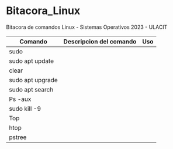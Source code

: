 # Bitacora_Linux
Bitacora de comandos Linux - Sistemas Operativos 2023 - ULACIT

| Comando                     |             Descripcion del comando                     | Uso |
|-----------------------------|---------------------------------------------------------|-----|
|  sudo                       |                                                         |     |
|  sudo apt update            |                                                         |     |
|  clear                      |                                                         |     |
|  sudo apt upgrade           |                                                         |     |
|  sudo apt search            |                                                         |     |
| Ps -aux                     |                                                         |     |
|  sudo kill -9               |                                                         |     |
|  Top                        |                                                         |     |
|  htop                       |                                                         |     |
|  pstree                     |                                                         |     |

